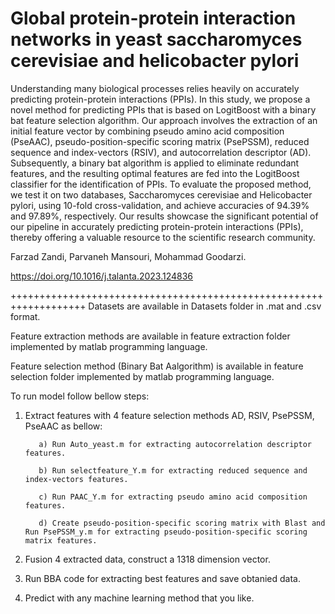 # Global protein-protein interaction networks in yeast saccharomyces cerevisiae and helicobacter pylori
Understanding many biological processes relies heavily on accurately predicting protein-protein interactions (PPIs). In this study, we propose a novel method for predicting PPIs that is based on LogitBoost with a binary bat feature selection algorithm. Our approach involves the extraction of an initial feature vector by combining pseudo amino acid composition (PseAAC), pseudo-position-specific scoring matrix (PsePSSM), reduced sequence and index-vectors (RSIV), and autocorrelation descriptor (AD). Subsequently, a binary bat algorithm is applied to eliminate redundant features, and the resulting optimal features are fed into the LogitBoost classifier for the identification of PPIs. To evaluate the proposed method, we test it on two databases, Saccharomyces cerevisiae and Helicobacter pylori, using 10-fold cross-validation, and achieve accuracies of 94.39% and 97.89%, respectively. Our results showcase the significant potential of our pipeline in accurately predicting protein-protein interactions (PPIs), thereby offering a valuable resource to the scientific research community.

Farzad Zandi, Parvaneh Mansouri, Mohammad Goodarzi.

https://doi.org/10.1016/j.talanta.2023.124836

+++++++++++++++++++++++++++++++++++++++++++++++++++++++++++++++++++
Datasets are available in Datasets folder in .mat and .csv format.

Feature extraction methods are available in feature extraction folder implemented by matlab programming language.

Feature selection method (Binary Bat Aalgorithm) is available in feature selection folder implemented by matlab programming language.

To run model follow bellow steps:

1. Extract features with 4 feature selection methods AD, RSIV, PsePSSM, PseAAC as bellow:

          a) Run Auto_yeast.m for extracting autocorrelation descriptor features.

          b) Run selectfeature_Y.m for extracting reduced sequence and index-vectors features.

          c) Run PAAC_Y.m for extracting pseudo amino acid composition features.

          d) Create pseudo-position-specific scoring matrix with Blast and Run PsePSSM_y.m for extracting pseudo-position-specific scoring matrix features.

2. Fusion 4 extracted data, construct a 1318 dimension vector.

3. Run BBA code for extracting best features and save obtanied data.

4. Predict with any machine learning method that you like.
